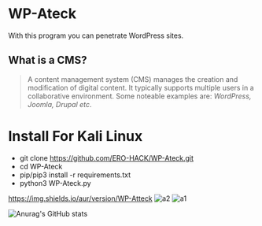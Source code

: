 # WP-Ateck
With this program you can penetrate WordPress sites.

## What is a CMS?
> A content management system (CMS) manages the creation and modification of digital content. It typically supports multiple users in a collaborative environment. Some noteable examples are: *WordPress, Joomla, Drupal etc*.

# Install For Kali Linux
- git clone https://github.com/ERO-HACK/WP-Ateck.git
- cd WP-Ateck
- pip/pip3 install -r requirements.txt
- python3 WP-Ateck.py

https://img.shields.io/aur/version/WP-Atteck
![a2](https://github.com/ERO-HACK/WP-Ateck/assets/72475141/20b3e1ba-db0e-4a69-b301-52159f05bc16)   ![a1](https://github.com/ERO-HACK/WP-Ateck/assets/72475141/b1019225-d3f0-4806-8e5b-2cb1203c0521)

![Anurag's GitHub stats](https://github-readme-stats.vercel.app/api?username=ero-hack&theme=merko&show_icons=true)
